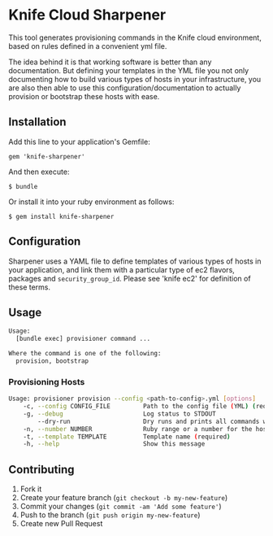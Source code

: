 # Knife Cloud Sharpener 

This tool generates provisioning commands in the Knife cloud environment, based on rules defined in a convenient yml file. 

The idea behind it is that working software is better than any documentation. But defining your templates in the YML file you not only documenting how to build various types of hosts in your infrastructure, you are also then able to use this configuration/documentation to actually provision or bootstrap these hosts with ease.

## Installation

Add this line to your application's Gemfile:

    gem 'knife-sharpener'

And then execute:

    $ bundle

Or install it into your ruby environment as follows:

    $ gem install knife-sharpener

## Configuration

Sharpener uses a YAML file to define templates of various types of hosts in your application, and
link them with a particular type of ec2 flavors, packages and `security_group_id`.  Please see 'knife ec2' for definition of these terms.

## Usage

```bash
Usage:
  [bundle exec] provisioner command ...

Where the command is one of the following:
  provision, bootstrap
```

### Provisioning Hosts

```bash
Usage: provisioner provision --config <path-to-config>.yml [options]
    -c, --config CONFIG_FILE         Path to the config file (YML) (required)
    -g, --debug                      Log status to STDOUT
        --dry-run                    Dry runs and prints all commands without executing them
    -n, --number NUMBER              Ruby range or a number for the host, ie 3 or 1..3 or [2,4,6]
    -t, --template TEMPLATE          Template name (required)
    -h, --help                       Show this message
```


## Contributing

1. Fork it
2. Create your feature branch (`git checkout -b my-new-feature`)
3. Commit your changes (`git commit -am 'Add some feature'`)
4. Push to the branch (`git push origin my-new-feature`)
5. Create new Pull Request


